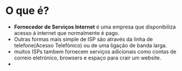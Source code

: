 # O que é?
+ **Fornecedor de Serviços Internet** é uma empresa que disponibiliza acesso á internet que normalmente é pago.
+ Outras formas mais simple de ISP são através da linha de telefone(Acesso Telefónico) ou de uma ligação de banda larga.
+ muitos ISPs tambem fornecem serviços adicionais como contas de correio eletrónico, browsers e espaço para crair um website.
+ 